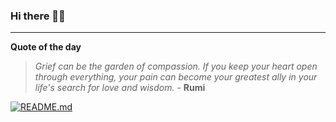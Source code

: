 ### Hi there 👋🏻


---

**Quote of the day**

> *Grief can be the garden of compassion. If you keep your heart open through everything, your pain can become your greatest ally in your life's search for love and wisdom.* - **Rumi** 

[![README.md](https://github.com/marcolovazzano/marcolovazzano/actions/workflows/readme.yml/badge.svg?branch=main)](https://github.com/marcolovazzano/marcolovazzano/actions/workflows/readme.yml)
